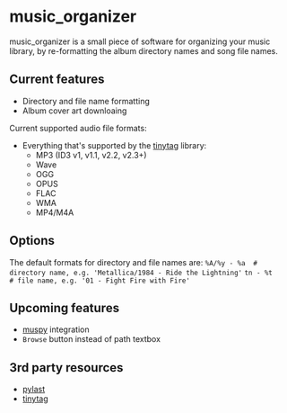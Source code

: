 music_organizer
===============
music_organizer is a small piece of software for organizing your music library, 
by re-formatting the album directory names and song file names.

Current features
----------------
* Directory and file name formatting
* Album cover art downloaing

Current supported audio file formats:
* Everything that's supported by the [tinytag](https://pypi.org/project/tinytag/) library:
    * MP3 (ID3 v1, v1.1, v2.2, v2.3+)
    * Wave
    * OGG
    * OPUS
    * FLAC
    * WMA
    * MP4/M4A 
   
Options
-------
The default formats for directory and file names are:
   `%A/%y - %a  # directory name, e.g. 'Metallica/1984 - Ride the Lightning'`
   `tn - %t     # file name, e.g. '01 - Fight Fire with Fire'`

Upcoming features
-----------------
* [muspy](https://muspy.com/) integration
* `Browse` button instead of path textbox
    
3rd party resources
-------------------
* [pylast](https://pypi.org/project/pylast/)
* [tinytag](https://pypi.org/project/tinytag/)
